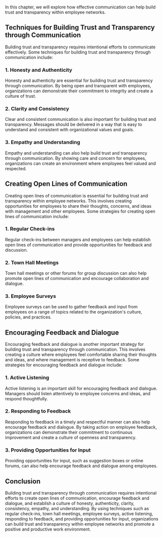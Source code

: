 
In this chapter, we will explore how effective communication can help build trust and transparency within employee networks.

Techniques for Building Trust and Transparency through Communication
--------------------------------------------------------------------

Building trust and transparency requires intentional efforts to communicate effectively. Some techniques for building trust and transparency through communication include:

### 1. Honesty and Authenticity

Honesty and authenticity are essential for building trust and transparency through communication. By being open and transparent with employees, organizations can demonstrate their commitment to integrity and create a culture of trust.

### 2. Clarity and Consistency

Clear and consistent communication is also important for building trust and transparency. Messages should be delivered in a way that is easy to understand and consistent with organizational values and goals.

### 3. Empathy and Understanding

Empathy and understanding can also help build trust and transparency through communication. By showing care and concern for employees, organizations can create an environment where employees feel valued and respected.

Creating Open Lines of Communication
------------------------------------

Creating open lines of communication is essential for building trust and transparency within employee networks. This involves creating opportunities for employees to share their thoughts, concerns, and ideas with management and other employees. Some strategies for creating open lines of communication include:

### 1. Regular Check-ins

Regular check-ins between managers and employees can help establish open lines of communication and provide opportunities for feedback and discussion.

### 2. Town Hall Meetings

Town hall meetings or other forums for group discussion can also help promote open lines of communication and encourage collaboration and dialogue.

### 3. Employee Surveys

Employee surveys can be used to gather feedback and input from employees on a range of topics related to the organization's culture, policies, and practices.

Encouraging Feedback and Dialogue
---------------------------------

Encouraging feedback and dialogue is another important strategy for building trust and transparency through communication. This involves creating a culture where employees feel comfortable sharing their thoughts and ideas, and where management is receptive to feedback. Some strategies for encouraging feedback and dialogue include:

### 1. Active Listening

Active listening is an important skill for encouraging feedback and dialogue. Managers should listen attentively to employee concerns and ideas, and respond thoughtfully.

### 2. Responding to Feedback

Responding to feedback in a timely and respectful manner can also help encourage feedback and dialogue. By taking action on employee feedback, organizations can demonstrate their commitment to continuous improvement and create a culture of openness and transparency.

### 3. Providing Opportunities for Input

Providing opportunities for input, such as suggestion boxes or online forums, can also help encourage feedback and dialogue among employees.

Conclusion
----------

Building trust and transparency through communication requires intentional efforts to create open lines of communication, encourage feedback and dialogue, and establish a culture of honesty, authenticity, clarity, consistency, empathy, and understanding. By using techniques such as regular check-ins, town hall meetings, employee surveys, active listening, responding to feedback, and providing opportunities for input, organizations can build trust and transparency within employee networks and promote a positive and productive work environment.
